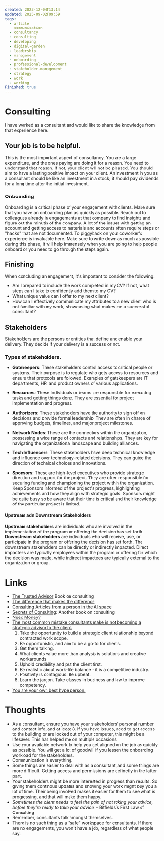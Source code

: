 ```yaml
---
created: 2023-12-04T13:14
updated: 2025-09-02T09:59
tags:
  - article
  - communication
  - consultancy
  - consulting
  - developing
  - digital-garden
  - leadership
  - management
  - onboarding
  - professional-development
  - stakeholder-management
  - strategy
  - work
  - working
Finished: true
---
```


# Consulting
I have worked as a consultant and would like to share the knowledge from that experience here. 

## Your job is to be helpful. 
This is the most important aspect of consultancy. You are a large expenditure, and the ones paying are doing it for a reason. You need to understand that reason. If not, your client will not be pleased.  You should aim to have a lasting positive impact on your client. An investment in you as a consultant should be like an investment in a stock; it should pay dividends for a long time after the initial investment. 



### Onboarding
Onboarding is a critical phase of your engagement with clients.  Make sure that you have an onboarding plan as quickly as possible. Reach out to colleagues already in engagements at that company to find insights and figure out the minutia of the company. 
A lot of the issues with getting an account and getting access to materials and accounts often require steps or "hacks" that are not documented. To piggyback on your coworker's experience is invaluable here. 
Make sure to write down as much as possible during this phase, it will help immensely when you are going to help people onboard or you need to go through the steps again.


## Finishing

When concluding an engagement, it's important to consider the following:
- Am I prepared to include the work completed in my CV? If not, what steps can I take to confidently add them to my CV?
- What unique value can I offer to my next client?
- How can I effectively communicate my attributes to a new client who is not familiar with my work, showcasing what makes me a successful consultant?


## Stakeholders

Stakeholders are the persons or entities that define and enable your delivery. They decide if your delivery is a success or not. 

### Types of stakeholders. 
- **Gatekeepers**: These stakeholders control access to critical people or systems. Their purpose is to regulate who gets access to resources and ensure that protocols are followed.  Examples of gatekeepers are IT departments, HR, and product owners of various applications. 

- **Resources**: These individuals or teams are responsible for executing tasks and getting things done. They are essential for project implementation and progress.  

- **Authorizers**: These stakeholders have the authority to sign off on decisions and provide formal leadership. They are often in charge of approving budgets, timelines, and major project milestones.  

- **Network Nodes**: These are the connectors within the organization, possessing a wide range of contacts and relationships. They are key for navigating the organizational landscape and building alliances.  

- **Tech Influencers**: These stakeholders have deep technical knowledge and influence over technology-related decisions. They can guide the direction of technical choices and innovations.  

- **Sponsors**: These are high-level executives who provide strategic direction and support for the project. They are often responsible for securing funding and championing the project within the organization.  Keep Sponsors informed of the project's progress, highlighting achievements and how they align with strategic goals. Sponsors might be quite busy so be aware that their time is critical and their knowledge of the particular project is limited. 

#### Upstream adn Downstream Stakeholders
**Upstream stakeholders** are individuals who are involved in the implementation of the program or offering the decision has set forth. **Downstream stakeholders** are individuals who will receive, use, or participate in the program or offering the decision has set forth. The downstream stakeholders can be directly or indirectly impacted. Direct impactees are typically employees within the program or offering for which the decision was made, while indirect impactees are typically external to the organization or group.



# Links
- [The Trusted Advisor](../Books/Book%20Reviews/Work/Consulting/The%20Trusted%20Advisor.md) Book on consulting.
- [The difference that makes the difference](https://www.youtube.com/watch?v=9p1lnjsMriY)
- [Consulting Articles from a person in the AI space](https://jxnl.co/writing/category/consulting/)
- [Secrets of Consulting](../Books/Book%20Reviews/Work/Consulting/Secrets%20of%20Consulting.md): Another book on consulting
- [Need Money?](https://bitfieldconsulting.com/posts/need-money)
- [The most common mistake consultants make is not becoming a strategic advisor to the client. ](https://youtu.be/z8kqCIxXTEw?t=161)
	1. Take the opportunity to build a strategic client relationship beyond contracted work scope. 
	2. Be opportunistic, and aim to be a go-to for clients. 
	3. Get them talking. 
	4. What clients value more than analysis is solutions and creative workarounds. 
	5. Uphold credibility and put the client first. 
	6. Be realistic about work-life balance - it is a competitive industry. 
	7. Positivity is contagious. Be upbeat. 
	8. Learn the jargon. Take classes in business and law to improve competency.
- [You are your own best hype person.](https://mariechatfield.com/blog/you-are-your-own-best-hype-person)
# Thoughts
- As a consultant, ensure you have your stakeholders' personal number and contact info, and at least 3. If you have issues, need to get access to the building or are locked out of your computer, this might be a lifesaver. This has helped me on multiple occasions. 
- Use your available network to help you get aligned on the job as quickly as possible. You will get a lot of goodwill if you lessen the onboarding workload for the stakeholders. 
- Communication is everything. 
- Some things are easier to deal with as a consultant, and some things are more difficult. Getting access and permissions are definetly in the latter part. 
- Your stakeholders might be more interested in progress than results. So giving them continous updates and showing your work might buy you a lot of time. Their being involved makes it easier for them to see what is progressing, and that will make them happy. 
-  _Sometimes the client needs to feel the pain of not taking your advice, before they’re ready to take your advice._ - Bitfields´s First Law of Consulting
- Remember, consultants talk amongst themselves.
- There is no such thing as a "safe" workspace for consultants. If there are no engagements, you won't have a job, regardless of what people say. 


